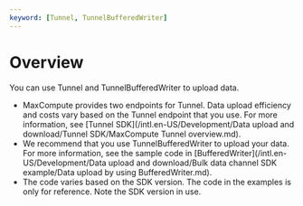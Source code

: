 ```yaml
---
keyword: [Tunnel, TunnelBufferedWriter]
---
```


# Overview

You can use Tunnel and TunnelBufferedWriter to upload data.

-   MaxCompute provides two endpoints for Tunnel. Data upload efficiency and costs vary based on the Tunnel endpoint that you use. For more information, see [Tunnel SDK](/intl.en-US/Development/Data upload and download/Tunnel SDK/MaxCompute Tunnel overview.md).
-   We recommend that you use TunnelBufferedWriter to upload your data. For more information, see the sample code in [BufferedWriter](/intl.en-US/Development/Data upload and download/Bulk data channel SDK example/Data upload by using BufferedWriter.md).
-   The code varies based on the SDK version. The code in the examples is only for reference. Note the SDK version in use.

